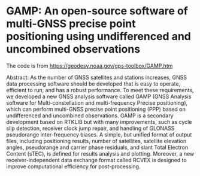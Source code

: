 # GAMP: An open-source software of multi-GNSS precise point positioning using undifferenced and uncombined observations
The code is from https://geodesy.noaa.gov/gps-toolbox/GAMP.htm

Abstract: As the number of GNSS satellites and stations increases, GNSS data processing software should be developed that is easy to operate, efficient to run, and has a robust performance. To meet these requirements, we developed a new GNSS analysis software called GAMP (GNSS Analysis software for Multi-constellation and multi-frequency Precise positioning), which can perform multi-GNSS precise point positioning (PPP) based on undifferenced and uncombined observations. GAMP is a secondary development based on RTKLIB but with many improvements, such as cycle slip detection, receiver clock jump repair, and handling of GLONASS pseudorange inter-frequency biases. A simple, but unified format of output files, including positioning results, number of satellites, satellite elevation angles, pseudorange and carrier phase residuals, and slant Total Electron Content (sTEC), is defined for results analysis and plotting. Moreover, a new receiver-independent data exchange format called RCVEX is designed to improve computational efficiency for post-processing.  

